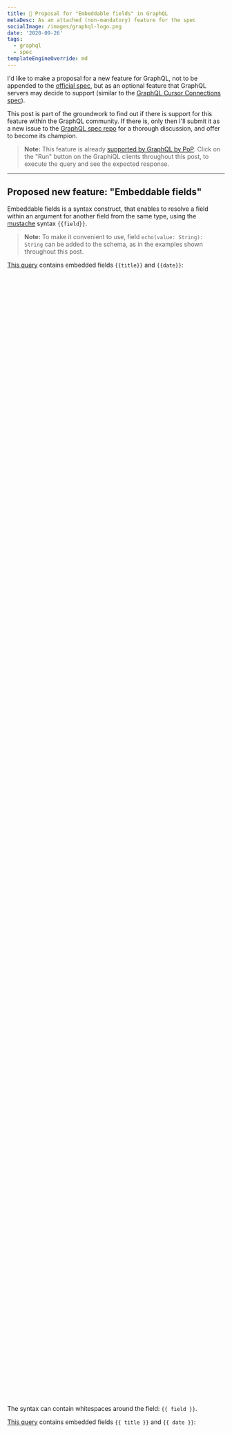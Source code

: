```yaml
---
title: 📢 Proposal for "Embeddable fields" in GraphQL
metaDesc: As an attached (non-mandatory) feature for the spec
socialImage: /images/graphql-logo.png
date: '2020-09-26'
tags:
  - graphql
  - spec
templateEngineOverride: md
---
```


I'd like to make a proposal for a new feature for GraphQL, not to be appended to the [official spec](https://spec.graphql.org/), but as an optional feature that GraphQL servers may decide to support (similar to the [GraphQL Cursor Connections spec](https://relay.dev/graphql/connections.htm)).

This post is part of the groundwork to find out if there is support for this feature within the GraphQL community. If there is, only then I'll submit it as a new issue to the [GraphQL spec repo](https://github.com/graphql/graphql-spec/) for a thorough discussion, and offer to become its champion.

> **Note:** This feature is already [supported by GraphQL by PoP](https://graphql-by-pop.com/docs/operational/embeddable-fields.html). Click on the "Run" button on the GraphiQL clients throughout this post, to execute the query and see the expected response.

---

## Proposed new feature: "Embeddable fields"

Embeddable fields is a syntax construct, that enables to resolve a field within an argument for another field from the same type, using the [mustache](https://en.wikipedia.org/wiki/Mustache_%28template_system%29) syntax `{{field}}`.

> **Note:** To make it convenient to use, field `echo(value: String): String` can be added to the schema, as in the examples shown throughout this post.

<a href="https://newapi.getpop.org/graphiql/?query=query%20%7B%0A%20%20posts%20%7B%0A%20%20%20%20description%3A%20echo(value%3A%20%22Post%20%7B%7Btitle%7D%7D%20was%20published%20on%20%7B%7Bdate%7D%7D%22)%0A%20%20%7D%0A%7D" target="_blank">This query</a> contains embedded fields `{{title}}` and `{{date}}`:

<div id="graphiql-1st" style="height: 65vh; padding-top: 0; margin-top: 1rem;" class="video-player"></div>

The syntax can contain whitespaces around the field: ```{{ field }}```.

<a href="https://newapi.getpop.org/graphiql/?query=query%20%7B%0A%20%20posts%20%7B%0A%20%20%20%20description%3A%20echo(value%3A%20%22Post%20%7B%7B%20title%20%7D%7D%20was%20published%20on%20%7B%7B%20date%20%7D%7D%22)%0A%20%20%7D%0A%7D" target="_blank">This query</a> contains embedded fields `{{ title }}` and `{{ date }}`:

<div id="graphiql-2nd" style="height: 65vh; padding-top: 0; margin-top: 1rem;" class="video-player"></div>

The embedded field may or may not contain arguments:

- `{{ fieldName }}`
- `{{ fieldName(fieldArgs) }}`

<a href="https://newapi.getpop.org/graphiql/?query=query%20%7B%0A%20%20posts%20%7B%0A%20%20%20%20description%3A%20echo(value%3A%20%22Post%20%7B%7B%20title%20%7D%7D%20was%20published%20on%20%7B%7B%20date(format%3A%20%5C%22d%2Fm%2FY%5C%22)%20%7D%7D%22)%0A%20%20%7D%0A%7D" target="_blank">This query</a> formats the date: `date(format: \"d/m/Y\")`:

<div id="graphiql-3rd" style="height: 65vh; padding-top: 0; margin-top: 1rem;" class="video-player"></div>

> Note: The string quotes must be escaped: `\"`

Embedded fields also work within directive arguments.

<a href="https://newapi.getpop.org/graphiql/?query=query%20%7B%0A%20%20posts%20%7B%0A%09%20%20id%0A%20%20%20%20title%20%40skip(if%3A%20%22%7B%7B%20hasComments%20%7D%7D%22)%0A%20%20%7D%0A%7D" target="_blank">This query</a> resolves field `title` only if the same post has comments:

<div id="graphiql-4th" style="height: 65vh; padding-top: 0; margin-top: 1rem;" class="video-player"></div>

> **Note:** Using embeddable fields together with directives `@skip` and `@include` is an interesting use case. However, condition `if` expects a `Boolean`, not a `String`; even though the query can be resolved properly in the server, there is type mismatch in the client.
>
> This proposal may suggest to accept embedded fields also on their own, and not only within a string, so they can be casted to their own type: `@skip(if: {{ hasComments }})`. More on this below.

<a href="https://newapi.getpop.org/graphiql/?query=query%20%7B%0A%20%20posts%20%7B%0A%20%20%20%20title%3A%20echo(value%3A%20%22(%7B%7B%20commentCount%20%7D%7D)%20%7B%7B%20title%20%7D%7D%20-%20posted%20on%20%7B%7B%20date%20%7D%7D%22)%20%40include(if%3A%20%22%7B%7B%20hasComments%20%7D%7D%22)%0A%20%20%20%20title%20%40skip(if%3A%20%22%7B%7B%20hasComments%20%7D%7D%22)%0A%20%20%7D%0A%7D" target="_blank">This query</a> resolves field `title` in two different ways, depending on the post having comments or not:

<div id="graphiql-5th" style="height: 65vh; padding-top: 0; margin-top: 1rem;" class="video-player"></div>

## Benefits of this new feature

Why would we want a GraphQL query to support embeddable fields? The following are benefits I've identified so far.

### It lessens the need for a client to process the response

In most situations, we have a client to request the data from the GraphQL server and transform it into the required format.

For instance, a website on the client-side can process the data with JavaScript, as to transform fields `title` and `date` into a description:

```js
const desc = `Post ${ response.data.title } was published on ${ response.data.date }`
```

However, in some situations we may need to retrieve the data for a service that we do not control, and which does not offer tools to process the results.

For instance, a newsletter service (such as Mailchimp) may accept to define an endpoint from which to retrieve the data for the newsletter. Whatever data is returned by the endpoint is final; it can't be manipulated before being injected into the newsletter.

In these situtations, the query could use embeddable fields to manipulate the response into the required format. This could be particularly useful when accessing [GraphQL over HTTP](https://github.com/graphql/graphql-over-http).

### It can help declutter the schema

The use case above could also be satisfied by adding an extra field `Post.descriptionForNewsletter` to the schema. But this solution clutters the schema, and embeddable fields could be considered a more elegant solution.

### It improves the development experience

Embeddable fields could be compared to [arrow functions](https://www.w3schools.com/Js/js_arrow_function.asp) in JavaScript, which is syntactic sugar over a feature already available in the language.

Arrow functions are not really needed, but they provide benefits:

- they shorten the amount of code needed to achieve something
- they simplify the syntax

As such, the feature becomes a welcome-to-have in the language, producing a better development experience.

### The `if` condition in `@skip` and `@include` can become dynamic

Currently, argument `"if"` for the `@skip` and `@include` directives can only be an actual boolean value (`true` or `false`) or a variable with the boolean value. This behavior is pretty static.

Embeddable fields would enable to make this behavior more dynamic, by evaluating the condition on some property from the object itself.

There is an issue to address: `if` is a `Boolean`, not a `String`, so to avoid type conflicts the GraphQL syntax may also need to accept the embedded field on its own, not wrapping it between string quotes:

```graphql
query {
  posts {
	  id
    title @skip(if: {{ hasComments }})
  }
}
```

Removing the need to wrap `{{ }}` between quotes `" "` would solve this issue for every scalar type other than `String`, not just `Boolean` (check the example below with `droid`, using embeddable fields to resolve an `ID`).

### It enables to code templates within the GraphQL query

Embeddable fields enable to embed a template within the GraphQL query itself, which would render the GraphQL service more configuration-friendly.

For instance, combined with the [flat chain syntax](https://github.com/graphql/graphql-spec/issues/174) and [nested mutations](https://github.com/graphql/graphql-spec/issues/252) (two other features also proposed for the spec), we could produce the following query, which sends an email to the user notifying that his/her comment was replied to:

```graphql
mutation {
  comment(id: 1) {
    replyToComment(data: data) {
      id @sendEmail(
        to: "{{ parentComment.author.email }}",
        subject: "{{ author.name }} has replied to your comment",
        content: "
          <p>On {{ comment.date(format: \"d/m/Y\") }}, {{ author.name }} says:</p>
          <blockquote>{{ comment.content }}</blockquote>
          <p>Read online: {{ comment.url }}</p>
        "
      )
    }
  }
}
```

### It could satisfy "exporting variables between queries"

Proposed feature [[RFC] exporting variables between queries](https://github.com/graphql/graphql-spec/issues/377) attempts to `@export` the value of a field, and inject it into another field in the same query:

```graphql
query A {
  hero {
    id @export(as: "droidId") 
  }
}

query B($droidId: String!) {
  droid (id: $droidId) {
    name
  }
}
```

With embeddable fields and the flat chain syntax, this use case could be satisfied like this:

```graphql
query {
  droid (id: {{ hero.id }} ) {
    name
  }
}
```

## Backwards compatibility

This feature **breaks backwards compatibility**. [From the spec](https://github.com/graphql/graphql-spec/blob/master/CONTRIBUTING.md#guiding-principles):

> Once a query is written, it should always mean the same thing and return the same shaped result. Future changes should not change the meaning of existing schema or queries or in any other way cause an existing compliant GraphQL service to become non-compliant for prior versions of the spec.

In our case, if a query currently has this shape:

```graphql
query {
  foo: echo(value: "Hello {{ world }}!")
}
```

...it expects the response to be:

```json
{
  "data": {
    "foo": "Hello {{ world }}!"
  }
}
```

With embeddable fields the query above will produce a different response and, moreover, it may even produce an error message, as when there is no field `Root.world`.

In addition, considering the case of not wrapping `{{ }}` between string quotes `" "`, as in the query below:

```graphql
query {
  posts {
	  id
    title @skip(if: {{ hasComments }})
  }
}
```

Currently, this query would produce a syntax error, being displayed in the GraphiQL client, and possibly not parsed by the server. This behavior would change.

Because of being backwards incompatible, it is suggested to make embeddable fields an **opt-in feature**, prompting users to be fully aware of the consequences before enabling it.

## Further research

Embeddable fields would affect some components from the GraphQL workflow. How should these be dealt with?

### GraphiQL integration

The [GraphiQL client](https://github.com/graphql/graphiql) shows an error message when a field does not exist, or if a field argument receives a value with a different type than declared in the schema, among other potential errors. Can this information be conveyed for embeddable fields too?

For this to happen, GraphiQL would need to parse the field argument inputs and identify all `{{ fieldName(fieldArgs) }}` instances, as to do the validations and show the error messages.

### Behavior when field is not found

What happens when an embedded field does not exist? For instance, if in the query below, field `{{ name }}` exists but `{{ surname }}` does not:

```graphql
{
  users {
    fullName: echo(value: "{{ name }} {{ surname }}")
  }
}
```

Should the response produce an error message, and skip processing the field? Eg:

```json
{
  "errors": [
    "Field 'surname' does not exist, so 'echo(value: \"{{ name }} {{ surname }}\")' cannot be resolved"
  ]
}
```

Or should the missing field be skipped but still resolve the field, and possibly show a warning? Eg:

```json
{
  "warnings": [
    "Field 'surname' does not exist"
  ],
  "data": {
    "users": [
      {
        "fullName": "Juan {{ surname }}"
      },
      {
        "fullName": "Pedro {{ surname }}"
      },
      {
        "fullName": "Manuel {{ surname }}"
      }
    ]
  }
}
```

Or should the failing field be removed altogether? (Notice there's still a space at the end of each resolved value):

```json
{
  "warnings": [
    "Field 'surname' does not exist"
  ],
  "data": {
    "users": [
      {
        "fullName": "Juan "
      },
      {
        "fullName": "Pedro "
      },
      {
        "fullName": "Manuel "
      }
    ]
  }
}
```

### Escaping `{{ field }}`

If we actually want to print the string `"{{ field }}"` in the response, without resolving it, how should it be done?

## Previous literature

This feature is a less ambitious version of [composable fields](https://github.com/graphql/graphql-spec/issues/682), differing in these aspects:

- It's not meant to be part of the GraphQL spec, but as an attached optional spec, and offered as an opt-in feature by the GraphQL server
- If resolved only within a string, embeddable fields would not require a change to the GraphQL syntax
- Having a field resolve the value for another field happens only 1 level down, not multiple-levels down as with composable fields

## Current implementations

Embeddable fields are supported in GraphQL server [GraphQL by PoP](https://graphql-by-pop.com), and its implementation for WordPress [GraphQL API for WordPress](https://github.com/GraphQLAPI/graphql-api-for-wp), in both as an opt-in feature.

## Join the discussion!

If there is enough support for this feature, I will add an RFC issue to the GraphQL spec. Everyone is welcome to [provide feedback in this Reddit post](https://www.reddit.com/r/graphql/comments/j043rw/proposal_for_embeddable_fields_in_graphql/):

- Do you support embeddable fields in GraphQL? Would you benefit from it? How?
- Are you against embeddable fields? Why?

<link href="https://unpkg.com/graphiql/graphiql.min.css" rel="stylesheet" />

<script
  crossorigin
  src="https://unpkg.com/react/umd/react.production.min.js"
></script>
<script
  crossorigin
  src="https://unpkg.com/react-dom/umd/react-dom.production.min.js"
></script>
<script
  crossorigin
  src="https://unpkg.com/graphiql/graphiql.min.js"
></script>

<script>
  const responseText = "Click the \"Execute Query\" button";
  const endpointGraphQLFetcher = (endpoint, graphQLParams) =>
    fetch(endpoint, {
      method: 'post',
      headers: { 'Content-Type': 'application/json' },
      body: JSON.stringify(graphQLParams),
    })
      .then(response => response.json())
      .catch(() => response.text());

  const apiURL = 'https://newapi.getpop.org/api/graphql/';
  const graphQLFetcher = graphQLParams => endpointGraphQLFetcher(apiURL, graphQLParams);

  ReactDOM.render(
    React.createElement(
      GraphiQL, 
      { 
        fetcher: graphQLFetcher,
        docExplorerOpen: false,
        response: responseText,
        query: 'query {\n  posts {\n    description: echo(value: "Post {{title}} was published on {{date}}")\n  }\n}',
        variables: null,
        defaultVariableEditorOpen: false
      }
    ),
    document.getElementById('graphiql-1st'),
  );

  ReactDOM.render(
    React.createElement(
      GraphiQL, 
      { 
        fetcher: graphQLFetcher,
        docExplorerOpen: false,
        response: responseText,
        query: 'query {\n  posts {\n    description: echo(value: "Post {{ title }} was published on {{ date }}")\n  }\n}',
        variables: null,
        defaultVariableEditorOpen: false
      }
    ),
    document.getElementById('graphiql-2nd'),
  );

  ReactDOM.render(
    React.createElement(
      GraphiQL, 
      { 
        fetcher: graphQLFetcher,
        docExplorerOpen: false,
        response: responseText,
        query: 'query {\n  posts {\n    description: echo(value: "Post {{ title }} was published on {{ date(format: \\"d/m/Y\\") }}")\n  }\n}',
        variables: null,
        defaultVariableEditorOpen: false
      }
    ),
    document.getElementById('graphiql-3rd'),
  );

  ReactDOM.render(
    React.createElement(
      GraphiQL, 
      { 
        fetcher: graphQLFetcher,
        docExplorerOpen: false,
        response: responseText,
        query: 'query {\n  posts {\n	id\n    title @skip(if: "{{ hasComments }}")\n  }\n}',
        variables: null,
        defaultVariableEditorOpen: false
      }
    ),
    document.getElementById('graphiql-4th'),
  );

  ReactDOM.render(
    React.createElement(
      GraphiQL, 
      { 
        fetcher: graphQLFetcher,
        docExplorerOpen: false,
        response: responseText,
        query: 'query {\n  posts {\n    title: echo(value: "({{ commentCount }}) {{ title }} - posted on {{ date }}") @include(if: "{{ hasComments }}")\n    title @skip(if: "{{ hasComments }}")\n  }\n}',
        variables: null,
        defaultVariableEditorOpen: false
      }
    ),
    document.getElementById('graphiql-5th'),
  );
</script>
